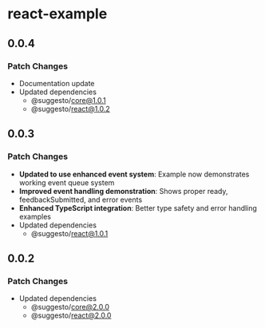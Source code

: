 # react-example

## 0.0.4

### Patch Changes

- Documentation update
- Updated dependencies
  - @suggesto/core@1.0.1
  - @suggesto/react@1.0.2

## 0.0.3

### Patch Changes

- **Updated to use enhanced event system**: Example now demonstrates working event queue system
- **Improved event handling demonstration**: Shows proper ready, feedbackSubmitted, and error events
- **Enhanced TypeScript integration**: Better type safety and error handling examples
- Updated dependencies
  - @suggesto/react@1.0.1

## 0.0.2

### Patch Changes

- Updated dependencies
  - @suggesto/core@2.0.0
  - @suggesto/react@2.0.0
